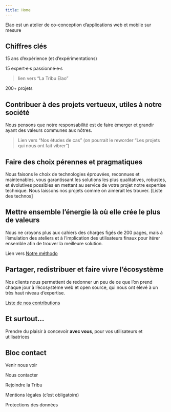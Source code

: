 ```yaml
---
title: Home
---
```


Elao est un atelier de co-conception d’applications web et mobile sur mesure

## Chiffres clés

15 ans d’expérience (et d’expérimentations)

15 expert·e·s passionné·e·s
> lien vers “La Tribu Elao”

200+ projets

## Contribuer à des projets vertueux, utiles à notre société

Nous pensons que notre responsabilité est de faire émerger et grandir ayant des valeurs communes aux nôtres.
> Lien vers “Nos études de cas” (on pourrait le reworder “Les projets qui nous ont fait vibrer”)

## Faire des choix pérennes et pragmatiques

Nous faisons le choix de technologies éprouvées, reconnues et maintenables, vous garantissant les solutions les plus qualitatives, robustes, et évolutives possibles en mettant au service de votre projet notre expertise technique. Nous laissons nos projets comme on aimerait les trouver.
[Liste des technos]

## Mettre ensemble l’énergie là où elle crée le plus de valeurs

Nous ne croyons plus aux cahiers des charges figés de 200 pages, mais à l’émulation des ateliers et à l’implication des utilisateurs finaux pour itérer ensemble afin de trouver la meilleure solution.

Lien vers [Notre méthodo](/notre-methodo/)

## Partager, redistribuer et faire vivre l’écosystème

Nos clients nous permettent de redonner un peu de ce que l’on prend chaque jour à l’écosystème web et open source, qui nous ont élevé à un très haut niveau d’expertise.

[Liste de nos contributions](/blog/)

## Et surtout…
Prendre du plaisir à concevoir **avec vous**, pour vos utilisateurs et utilisatrices

## Bloc contact

Venir nous voir

Nous contacter

Rejoindre la Tribu

Mentions légales (c’est obligatoire)

Protections des données

